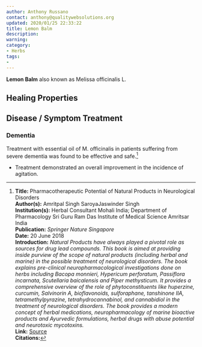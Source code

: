 ```yaml
---
author: Anthony Russano
contact: anthony@qualitywebsolutions.org
updated: 2020/01/25 22:33:22
title: Lemon Balm
description:
warning:
category:
- Herbs
tags: 
- 
---
```

**Lemon Balm** also known as Melissa officinalis L.

## Healing Properties

## Disease / Symptom Treatment

### Dementia

Treatment with essential oil of M. officinalis in patients suffering from severe dementia was found to be effective and safe.[^1]

- Treatment demonstrated an overall improvement in the incidence of agitation.

[^1]: **Title:** Pharmacotherapeutic Potential of Natural Products in Neurological Disorders <br>**Author(s):** Amritpal Singh SaroyaJaswinder Singh <br>**Institution(s):** Herbal Consultant Mohali India; Department of Pharmacology Sri Guru Ram Das Institute of Medical Science Amritsar India<br>**Publication:** <i>Springer Nature Singapore</i><br>**Date:** 20 June 2018<br>**Introduction:** <i>Natural Products have always played a pivotal role as sources for drug lead compounds. This book is aimed at providing inside purview of the scope of natural products (including herbal and marine) in the possible treatment of neurological disorders. The book explains pre-clinical neuropharmacological investigations done on herbs including Bacopa monnieri, Hypericum perforatum, Passiflora incarnata, Scutellaria baicalensis and Piper methysticum. It provides a comprehensive overview of the role of phytoconstituents like huperzine, curcumin, Salvinorin A, bioflavonoids, sulforaphane, tanshinone IIA, tetramethylpyrazine, tetrahydrocannabinol, and cannabidiol in the treatment of neurological disorders. The book provides a modern concept of herbal medications, neuropharmacology of marine bioactive products and Ayurvedic formulations, herbal drugs with abuse potential and neurotoxic mycotoxins.</i><br>**Link:** [Source](https://doi.org/10.1007/978-981-13-0289-3)<br>**Citations:**

[^5]: **Study Type:** Animal Study, Commentary, Human Study: In Vitro - In Vivo - In Silico, Human: Case Report, Meta Analysis, Review<br>**Title:** <br>**Author(s):**  <br>**Institution(s):** <br>**Publication:** <i> </i><br>**Date:** <br>**Abstract:** <i> </i><br>**Link:** [Source]()<br>**Citations:**